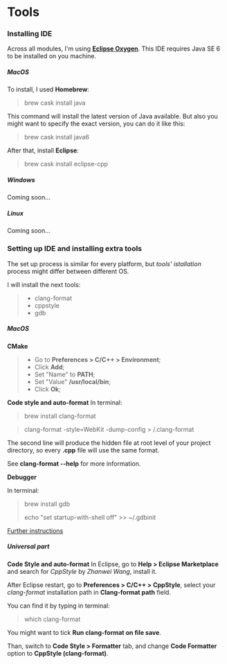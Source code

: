# Tools
### Installing IDE
Across all modules, I'm using [**Eclipse Oxygen**](http://www.eclipse.org/downloads/).
This IDE requires Java SE 6 to be installed on you machine.

##### MacOS
To install, I used **Homebrew**:
> brew cask install java

This command will install the latest version of Java available.
But also you might want to specify the exact version, you can do it like this:

> brew cask install java6

After that, install **Eclipse**:
> brew cask install eclipse-cpp

##### Windows
Coming soon...
##### Linux
Coming soon...

### Setting up IDE and installing extra tools
The set up process is similar for every platform, but _tools' istallation_ process might differ between different OS.

I will install the next tools:
> - clang-format
> - cppstyle
> - gdb

##### MacOS
**CMake**
> - Go to **Preferences > C/C++ > Environment**;
> - Click **Add**;
> - Set "Name" to **PATH**;
> - Set "Value" **/usr/local/bin**;
> - Click **Ok**;

**Code style and auto-format**
In terminal:
> brew install clang-format

> clang-format -style=WebKit -dump-config > **<your-project-root-directory>**/.clang-format

The second line will produce the hidden file at root level of your project directory,
so every **.cpp** file will use the same format.

See **clang-format --help** for more information.

**Debugger**

In terminal:
> brew install gdb
>
> echo "set startup-with-shell off" >> ~/.gdbinit

[Further instructions](https://sourceware.org/gdb/wiki/BuildingOnDarwin)

##### Universal part
**Code Style and auto-format**
In Eclipse, go to **Help > Eclipse Marketplace** and search for _CppStyle_ by _Zhanwei Wang_, install it.

After Eclipse restart, go to **Preferences > C/C++ > CppStyle**,
select your _clang-format_ installation path in **Clang-format path** field.

You can find it by typing in terminal:
> which clang-format

You might want to tick **Run clang-format on file save**.

Than, switch to **Code Style > Formatter** tab, and change **Code Formatter** option to **CppStyle (clang-format)**.
